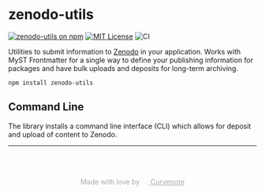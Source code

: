 # zenodo-utils

[![zenodo-utils on npm](https://img.shields.io/npm/v/zenodo-utils.svg)](https://www.npmjs.com/package/zenodo-utils)
[![MIT License](https://img.shields.io/badge/license-MIT-blue.svg)](https://github.com/curvenote/zenodo-utils/blob/main/LICENSE)
![CI](https://github.com/curvenote/zenodo-utils/workflows/CI/badge.svg)

Utilities to submit information to [Zenodo](https://zenodo.org) in your application. Works with MyST Frontmatter for a single way to define your publishing information for packages and have bulk uploads and deposits for long-term archiving.

```shell
npm install zenodo-utils
```

## Command Line

The library installs a command line interface (CLI) which allows for deposit and upload of content to Zenodo.

---

<p style="text-align: center; color: #aaa; padding-top: 50px">
  Made with love by
  <a href="https://curvenote.com" target="_blank" style="color: #aaa">
    <img src="https://cdn.curvenote.com/brand/logo-blue-icon.png" style="height: 1em" /> Curvenote
  </a>
</p>
